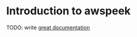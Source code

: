# Introduction to awspeek

TODO: write [great documentation](http://jacobian.org/writing/what-to-write/)
